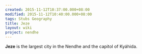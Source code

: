 ```yaml
---
created: 2015-11-12T10:37:00.000+08:00
modified: 2015-11-12T10:40:00.000+08:00
tags: Stubs Geography
title: Jeze
layout: wiki
project: nendhe
---
```


**Jeze** is the largest city in the Nendhe and the capitol of Kyáhida.